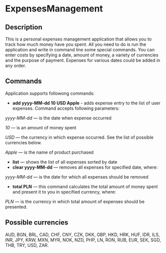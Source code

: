 # ExpensesManagement


## Description
This is a personal expenses management application that allows you to track how much money have you spent.
All you need to do is run the application and write in command line some special commands. 
You can enter costs by specifying a date, amount of money, a variety of currencies and the purpose of payment.
Expenses for various dates could be added in any order. 

## Commands
Application supports followong commands:
* **add yyyy-MM-dd 10 USD Apple** - adds expense entry to the list of user expenses. Command accepts following parameters:

*yyyy-MM-dd*  — is the date when expense occurred

*10* — is an amount of money spent

*USD* — the currency in which expense occurred. See the list of possible currencies below.

*Apple* — is the name of product purchased

* **list** — shows the list of all expenses sorted by date
 * **clear yyyy-MM-dd** — removes all expenses for specified date,
where:

*yyyy-MM-dd* — is the date for which all expenses should be removed

* **total PLN** — this command calculates the total amount of money spent and present it to you in specified currency, 
where:

*PLN* — is the currency in which total amount of expenses should be presented.

## Possible currencies

AUD, BGN, BRL, CAD, CHF, CNY, CZK, DKK, GBP, HKD, HRK, HUF, IDR, ILS, INR, JPY, KRW, MXN, MYR, NOK, NZD, PHP, LN, RON, RUB, EUR, SEK, SGD, THB, TRY, USD, ZAR.


